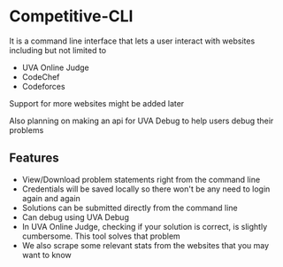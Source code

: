 # Competitive-CLI

It is a command line interface that lets a user interact with websites including but not limited to

- UVA Online Judge
- CodeChef
- Codeforces

Support for more websites might be added later

Also planning on making an api for UVA Debug to help users debug their problems

## Features

- View/Download problem statements right from the command line
- Credentials will be saved locally so there won't be any need to login again and again
- Solutions can be submitted directly from the command line
- Can debug using UVA Debug
- In UVA Online Judge, checking if your solution is correct, is slightly cumbersome. This tool solves that problem
- We also scrape some relevant stats from the websites that you may want to know
